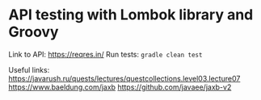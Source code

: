 # API testing with Lombok library and Groovy

Link to API: https://reqres.in/
Run tests: ```gradle clean test```

Useful links:
https://javarush.ru/quests/lectures/questcollections.level03.lecture07
https://www.baeldung.com/jaxb
https://github.com/javaee/jaxb-v2
